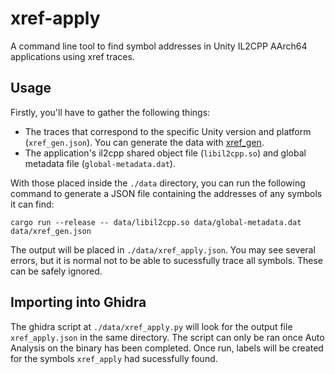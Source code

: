 # xref-apply

A command line tool to find symbol addresses in Unity IL2CPP AArch64 applications using xref traces.

## Usage

Firstly, you'll have to gather the following things:
- The traces that correspond to the specific Unity version and platform (`xref_gen.json`). You can generate the data with [xref_gen](https://github.com/StackDoubleFlow/xref_gen).
- The application's il2cpp shared object file (`libil2cpp.so`) and global metadata file (`global-metadata.dat`).

With those placed inside the `./data` directory, you can run the following command to generate a JSON file containing the addresses of any symbols it can find:
```
cargo run --release -- data/libil2cpp.so data/global-metadata.dat data/xref_gen.json
```
The output will be placed in `./data/xref_apply.json`. You may see several errors, but it is normal not to be able to sucessfully trace all symbols. These can be safely ignored.

## Importing into Ghidra

The ghidra script at `./data/xref_apply.py` will look for the output file `xref_apply.json` in the same directory. The script can only be ran once Auto Analysis on the binary has been completed. Once run, labels will be created for the symbols `xref_apply` had sucessfully found.
